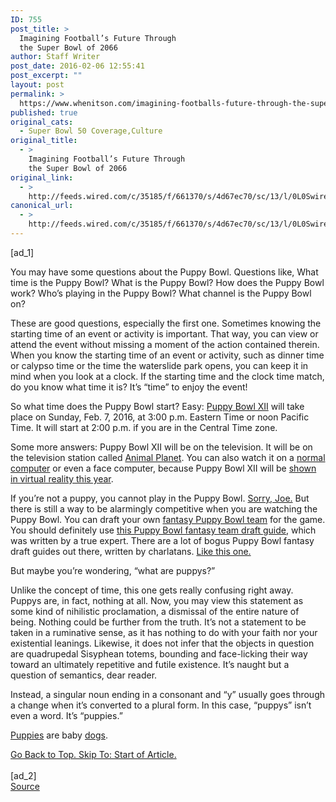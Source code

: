 ```yaml
---
ID: 755
post_title: >
  Imagining Football’s Future Through
  the Super Bowl of 2066
author: Staff Writer
post_date: 2016-02-06 12:55:41
post_excerpt: ""
layout: post
permalink: >
  https://www.whenitson.com/imagining-footballs-future-through-the-super-bowl-of-2066/
published: true
original_cats:
  - Super Bowl 50 Coverage,Culture
original_title:
  - >
    Imagining Football’s Future Through
    the Super Bowl of 2066
original_link:
  - >
    http://feeds.wired.com/c/35185/f/661370/s/4d67ec70/sc/13/l/0L0Swired0N0C20A160C0A20Cimagining0Efootballs0Efuture0Ethrough0Ethe0Esuper0Ebowl0Eof0E20A660C/story01.htm
canonical_url:
  - >
    http://feeds.wired.com/c/35185/f/661370/s/4d67ec70/sc/13/l/0L0Swired0N0C20A160C0A20Cimagining0Efootballs0Efuture0Ethrough0Ethe0Esuper0Ebowl0Eof0E20A660C/story01.htm
---
```

 [ad_1]
<br><div id=""><p>You may have some questions about the Puppy Bowl. Questions like, What time is the Puppy Bowl? What is the Puppy Bowl? How does the Puppy Bowl work? Who’s playing in the Puppy Bowl? What channel is the Puppy Bowl on?</p>
<p>These are good questions, especially the first one. Sometimes knowing the starting time of an event or activity is important. That way, you can view or attend the event without missing a moment of the action contained therein. When you know the starting time of an event or activity, such as dinner time or calypso time or the time the waterslide park opens, you can keep it in mind when you look at a clock. If the starting time and the clock time match, do you know what time it is? It’s “time” to enjoy the event!</p>
<p>So what time does the Puppy Bowl start? Easy: <a href="http://www.animalplanet.com/tv-shows/puppy-bowl/" target="_blank">Puppy Bowl XII</a> will take place on Sunday, Feb. 7, 2016, at 3:00 p.m. Eastern Time or noon Pacific Time. It will start at 2:00 p.m. if you are in the Central Time zone.</p>
<p>Some more answers: Puppy Bowl XII will be on the television. It will be on the television station called <a href="http://www.animalplanet.com/" target="_blank">Animal Planet</a>. You can also watch it on a <a href="http://www.animalplanet.com/tv-shows/puppy-bowl/">normal computer</a> or even a face computer, because Puppy Bowl XII will be <a href="http://www.animalplanet.com/tv-shows/puppy-bowl/games-and-more/puppy-bowl-virtual-reality/">shown in virtual reality this year</a>.</p>
<p>If you’re not a puppy, you cannot play in the Puppy Bowl. <a href="https://pbs.twimg.com/media/CPmkr33UcAE7ArS.jpg" target="_blank">Sorry, Joe.</a> But there is still a way to be alarmingly competitive when you are watching the Puppy Bowl. You can draft your own <a href="http://www.puppybowlfantasy.com/" target="_blank">fantasy Puppy Bowl team</a> for the game. You should definitely use <a href="http://www.wired.com/2016/02/how-to-draft-the-ultimate-puppy-bowl-fantasy-team/" target="_blank">this Puppy Bowl fantasy team draft guide</a>, which was written by a true expert. There are a lot of bogus Puppy Bowl fantasy draft guides out there, written by charlatans. <a href="http://www.sbnation.com/nfl/2016/2/5/10920364/puppy-bowl-time-starting-lineup-fantasy-animal-planet" target="_blank">Like this one.</a></p>
<p>But maybe you’re wondering, “what are puppys?”</p>
<p>Unlike the concept of time, this one gets really confusing right away. Puppys are, in fact, nothing at all. Now, you may view this statement as some kind of nihilistic proclamation, a dismissal of the entire nature of being. Nothing could be further from the truth. It’s not a statement to be taken in a ruminative sense, as it has nothing to do with your faith nor your existential leanings. Likewise, it does not infer that the objects in question are quadrupedal Sisyphean totems, bounding and face-licking their way toward an ultimately repetitive and futile existence. It’s naught but a question of semantics, dear reader.</p>
<p>Instead, a singular noun ending in a consonant and “y” usually goes through a change when it’s converted to a plural form. In this case, “puppys” isn’t even a word. It’s “puppies.”</p>
<p><a href="https://www.instagram.com/p/3VS7zvLa-t/" target="_blank">Puppies</a> are baby <a href="http://www.wired.com/2012/06/canine-coworkers-let-slip-the-dogs-of-wired/" target="_blank">dogs</a>.</p>
							<a class="visually-hidden skip-to-text-link focusable bg-white" href="#start-of-content">Go Back to Top. Skip To: Start of Article.</a>
						</div>
<br>[ad_2]
<br><a href="http://feeds.wired.com/c/35185/f/661370/s/4d67ec70/sc/13/l/0L0Swired0N0C20A160C0A20Cimagining0Efootballs0Efuture0Ethrough0Ethe0Esuper0Ebowl0Eof0E20A660C/story01.htm">Source </a>